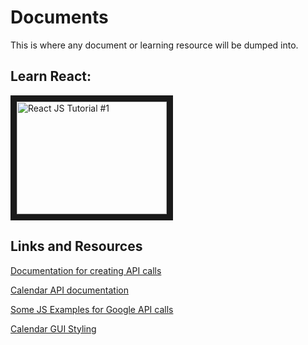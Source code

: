 # Documents

This is where any document or learning resource will be dumped into.

## Learn React:
<a href="http://www.youtube.com/watch?feature=player_embedded&v=MhkGQAoc7bc
" target="_blank"><img src="http://img.youtube.com/vi/MhkGQAoc7bc/0.jpg" 
alt="React JS Tutorial #1" width="240" height="180" border="10" /></a>

## Links and Resources

[Documentation for creating API calls](https://facebook.github.io/react-native/docs/network.html)

[Calendar API documentation](https://developers.google.com/calendar/v3/reference/)

[Some JS Examples for Google API calls](https://developers.google.com/api-client-library/javascript/start/start-js)

[Calendar GUI Styling](https://github.com/wix/react-native-calendars)

